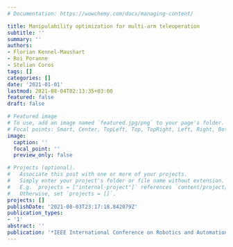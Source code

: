```yaml
---
# Documentation: https://wowchemy.com/docs/managing-content/

title: Manipulability optimization for multi-arm teleoperation
subtitle: ''
summary: ''
authors:
- Florian Kennel-Maushart
- Roi Poranne
- Stelian Coros
tags: []
categories: []
date: '2021-01-01'
lastmod: 2021-08-04T02:13:35+03:00
featured: false
draft: false

# Featured image
# To use, add an image named `featured.jpg/png` to your page's folder.
# Focal points: Smart, Center, TopLeft, Top, TopRight, Left, Right, BottomLeft, Bottom, BottomRight.
image:
  caption: ''
  focal_point: ''
  preview_only: false

# Projects (optional).
#   Associate this post with one or more of your projects.
#   Simply enter your project's folder or file name without extension.
#   E.g. `projects = ["internal-project"]` references `content/project/deep-learning/index.md`.
#   Otherwise, set `projects = []`.
projects: []
publishDate: '2021-08-03T23:17:18.842079Z'
publication_types:
- '1'
abstract: ''
publication: '*IEEE International Conference on Robotics and Automation (ICRA) 2021*'
---
```

